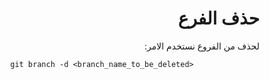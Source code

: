 <div dir="rtl">


# حذف الفرع


لحذف من الفروع نستخدم الامر: 
<div style="text-align:center">

 
<div dir="ltr">


`git branch -d <branch_name_to_be_deleted>`


</div>


</div>


</div>


